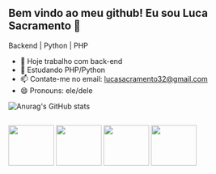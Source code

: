 ## Bem vindo ao meu github! Eu sou Luca Sacramento 👋

Backend | Python | PHP

- 🔭 Hoje trabalho com back-end
- 🌱 Estudando PHP/Python
- 📫 Contate-me no email: lucasacramento32@gmail.com
- 😄 Pronouns: ele/dele


![Anurag's GitHub stats](https://github-readme-stats.vercel.app/api?username=lucasao98&show_icons=true&theme=radical)

##
<div style="display: inline_block">
  <img align="center" height="80" width="90" src="https://cdn.jsdelivr.net/gh/devicons/devicon/icons/php/php-plain.svg" />  
  <img align="center" height="80" width="90" src="https://cdn.jsdelivr.net/gh/devicons/devicon/icons/python/python-original-wordmark.svg" />
  <img align="center" height="80" width="90" src="https://cdn.jsdelivr.net/gh/devicons/devicon/icons/html5/html5-original-wordmark.svg" />
  <img align="center" height="80" width="90" src="https://cdn.jsdelivr.net/gh/devicons/devicon/icons/css3/css3-original-wordmark.svg" />
</div>

##
       
          
          
          

